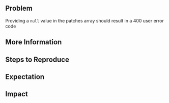## Problem

Providing a `null` value in the patches array should result in a 400 user error code

## More Information


## Steps to Reproduce

## Expectation

## Impact
